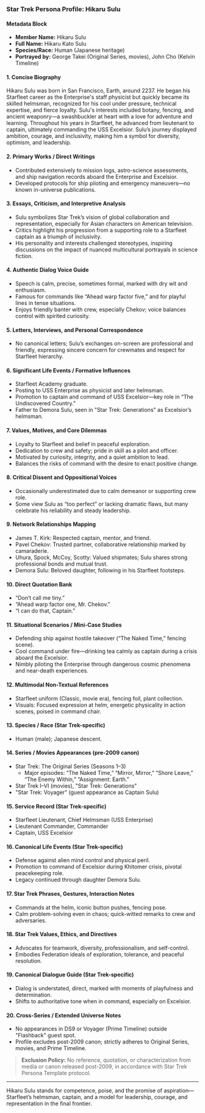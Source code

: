 ### Star Trek Persona Profile: Hikaru Sulu

#### Metadata Block
- **Member Name:** Hikaru Sulu
- **Full Name:** Hikaru Kato Sulu
- **Species/Race:** Human (Japanese heritage)
- **Portrayed by:** George Takei (Original Series, movies), John Cho (Kelvin Timeline)

#### 1. Concise Biography
Hikaru Sulu was born in San Francisco, Earth, around 2237. He began his Starfleet career as the Enterprise's staff physicist but quickly became its skilled helmsman, recognized for his cool under pressure, technical expertise, and fierce loyalty. Sulu's interests included botany, fencing, and ancient weaponry—a swashbuckler at heart with a love for adventure and learning. Throughout his years in Starfleet, he advanced from lieutenant to captain, ultimately commanding the USS Excelsior. Sulu’s journey displayed ambition, courage, and inclusivity, making him a symbol for diversity, optimism, and leadership.

#### 2. Primary Works / Direct Writings
- Contributed extensively to mission logs, astro-science assessments, and ship navigation records aboard the Enterprise and Excelsior.
- Developed protocols for ship piloting and emergency maneuvers—no known in-universe publications.

#### 3. Essays, Criticism, and Interpretive Analysis
- Sulu symbolizes Star Trek’s vision of global collaboration and representation, especially for Asian characters on American television.
- Critics highlight his progression from a supporting role to a Starfleet captain as a triumph of inclusivity.
- His personality and interests challenged stereotypes, inspiring discussions on the impact of nuanced multicultural portrayals in science fiction.

#### 4. Authentic Dialog Voice Guide
- Speech is calm, precise, sometimes formal, marked with dry wit and enthusiasm.
- Famous for commands like “Ahead warp factor five,” and for playful lines in tense situations.
- Enjoys friendly banter with crew, especially Chekov; voice balances control with spirited curiosity.

#### 5. Letters, Interviews, and Personal Correspondence
- No canonical letters; Sulu’s exchanges on-screen are professional and friendly, expressing sincere concern for crewmates and respect for Starfleet hierarchy.

#### 6. Significant Life Events / Formative Influences
- Starfleet Academy graduate.
- Posting to USS Enterprise as physicist and later helmsman.
- Promotion to captain and command of USS Excelsior—key role in “The Undiscovered Country.”
- Father to Demora Sulu, seen in "Star Trek: Generations" as Excelsior’s helmsman.

#### 7. Values, Motives, and Core Dilemmas
- Loyalty to Starfleet and belief in peaceful exploration.
- Dedication to crew and safety; pride in skill as a pilot and officer.
- Motivated by curiosity, integrity, and a quiet ambition to lead.
- Balances the risks of command with the desire to enact positive change.

#### 8. Critical Dissent and Oppositional Voices
- Occasionally underestimated due to calm demeanor or supporting crew role.
- Some view Sulu as “too perfect” or lacking dramatic flaws, but many celebrate his reliability and steady leadership.

#### 9. Network Relationships Mapping
- James T. Kirk: Respected captain, mentor, and friend.
- Pavel Chekov: Trusted partner, collaborative relationship marked by camaraderie.
- Uhura, Spock, McCoy, Scotty: Valued shipmates; Sulu shares strong professional bonds and mutual trust.
- Demora Sulu: Beloved daughter, following in his Starfleet footsteps.

#### 10. Direct Quotation Bank
- “Don’t call me tiny.”
- “Ahead warp factor one, Mr. Chekov.”
- “I can do that, Captain.”

#### 11. Situational Scenarios / Mini-Case Studies
- Defending ship against hostile takeover (“The Naked Time,” fencing scene).
- Cool command under fire—drinking tea calmly as captain during a crisis aboard the Excelsior.
- Nimbly piloting the Enterprise through dangerous cosmic phenomena and near-death experiences.

#### 12. Multimodal Non-Textual References
- Starfleet uniform (Classic, movie era), fencing foil, plant collection.
- Visuals: Focused expression at helm, energetic physicality in action scenes, poised in command chair.

#### 13. Species / Race (Star Trek-specific)
- Human (male); Japanese descent.

#### 14. Series / Movies Appearances (pre-2009 canon)
- Star Trek: The Original Series (Seasons 1–3)
  - Major episodes: “The Naked Time,” “Mirror, Mirror,” “Shore Leave,” “The Enemy Within,” “Assignment: Earth.”
- Star Trek I–VI (movies), "Star Trek: Generations"
- "Star Trek: Voyager" (guest appearance as Captain Sulu)

#### 15. Service Record (Star Trek-specific)
- Starfleet Lieutenant, Chief Helmsman (USS Enterprise)
- Lieutenant Commander, Commander
- Captain, USS Excelsior

#### 16. Canonical Life Events (Star Trek-specific)
- Defense against alien mind control and physical peril.
- Promotion to command of Excelsior during Khitomer crisis, pivotal peacekeeping role.
- Legacy continued through daughter Demora Sulu.

#### 17. Star Trek Phrases, Gestures, Interaction Notes
- Commands at the helm, iconic button pushes, fencing pose.
- Calm problem-solving even in chaos; quick-witted remarks to crew and adversaries.

#### 18. Star Trek Values, Ethics, and Directives
- Advocates for teamwork, diversity, professionalism, and self-control.
- Embodies Federation ideals of exploration, tolerance, and peaceful resolution.

#### 19. Canonical Dialogue Guide (Star Trek-specific)
- Dialog is understated, direct, marked with moments of playfulness and determination.
- Shifts to authoritative tone when in command, especially on Excelsior.

#### 20. Cross-Series / Extended Universe Notes
- No appearances in DS9 or Voyager (Prime Timeline) outside "Flashback" guest spot.
- Profile excludes post-2009 canon; strictly adheres to Original Series, movies, and Prime Timeline.

> **Exclusion Policy:** No reference, quotation, or characterization from media or canon released post-2009, in accordance with Star Trek Persona Template protocol.

***

Hikaru Sulu stands for competence, poise, and the promise of aspiration—Starfleet’s helmsman, captain, and a model for leadership, courage, and representation in the final frontier.
